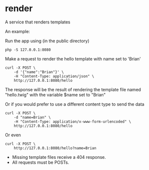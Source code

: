# render
A service that renders templates

An example:

Run the app using (in the public directory)
    
    php -S 127.0.0.1:8080 

Make a request to render the hello template with name set to 'Brian'

    curl -X POST \
        -d '{"name":"Brian"}' \
        -H "Content-Type: application/json" \
        http://127.0.0.1:8080/hello
    
The response will be the result of rendering the template file named "hello.twig" with the variable $name set to "Brian"

Or if you would prefer to use a different content type to send the data

    curl -X POST \
        -d "name=Brian" \
        -H "Content-Type: application/x-www-form-urlencoded" \
        http://127.0.0.1:8080/hello
    
Or even
    
    curl -X POST \
        http://127.0.0.1:8080/hello?name=Brian


* Missing template files receive a 404 response. 
* All requests must be POSTs.
